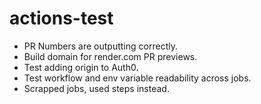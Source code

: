# actions-test

- PR Numbers are outputting correctly.
- Build domain for render.com PR previews.
- Test adding origin to Auth0.
- Test workflow and env variable readability across jobs.
- Scrapped jobs, used steps instead.
